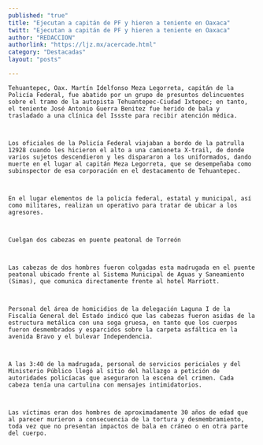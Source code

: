 ```yaml
---
published: "true"
title: "Ejecutan a capitán de PF y hieren a teniente en Oaxaca"
twitt: "Ejecutan a capitán de PF y hieren a teniente en Oaxaca"
author: "REDACCION"
authorlink: "https://ljz.mx/acercade.html"
category: "Destacadas"
layout: "posts"

---
```



  
    Tehuantepec, Oax. Martín Idelfonso Meza Legorreta, capitán de la Policía Federal, fue abatido por un grupo de presuntos delincuentes sobre el tramo de la autopista Tehuantepec-Ciudad Ixtepec; en tanto, el teniente José Antonio Guerra Benitez fue herido de bala y trasladado a una clínica del Issste para recibir atención médica.
  
  
  
    Los oficiales de la Policía Federal viajaban a bordo de la patrulla 12928 cuando les hicieron el alto a una camioneta X-trail, de donde varios sujetos descendieron y les dispararon a los uniformados, dando muerte en el lugar al capitán Meza Legorreta, que se desempeñaba como subinspector de esa corporación en el destacamento de Tehuantepec.
  
  
  
    En el lugar elementos de la policía federal, estatal y municipal, así como militares, realizan un operativo para tratar de ubicar a los agresores.
  
  
  
    Cuelgan dos cabezas en puente peatonal de Torreón
  
  
  
    Las cabezas de dos hombres fueron colgadas esta madrugada en el puente peatonal ubicado frente al Sistema Municipal de Aguas y Saneamiento (Simas), que comunica directamente frente al hotel Marriott.
  
  
  
    Personal del área de homicidios de la delegación Laguna I de la Fiscalía General del Estado indicó que las cabezas fueron asidas de la estructura metálica con una soga gruesa, en tanto que los cuerpos fueron desmembrados y esparcidos sobre la carpeta asfáltica en la avenida Bravo y el bulevar Independencia.
  
  
  
    A las 3:40 de la madrugada, personal de servicios periciales y del Ministerio Público llegó al sitio del hallazgo a petición de autoridades policíacas que aseguraron la escena del crimen. Cada cabeza tenía una cartulina con mensajes intimidatorios.
  
  
  
    Las víctimas eran dos hombres de aproximadamente 30 años de edad que al parecer murieron a consecuencia de la tortura y desmembramiento, toda vez que no presentan impactos de bala en cráneo o en otra parte del cuerpo.
  


